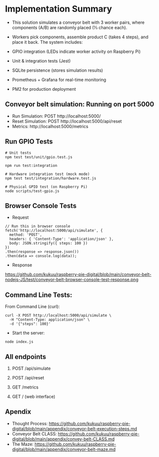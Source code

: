 # Implementation Summary

- This solution simulates a conveyor belt with 3 worker pairs, where components (A/B) are randomly placed (⅓ chance each). 

- Workers pick components, assemble product C (takes 4 steps), and place it back. The system includes:

- GPIO integration (LEDs indicate worker activity on Raspberry Pi)

- Unit & integration tests (Jest)

- SQLite persistence (stores simulation results)

- Prometheus + Grafana for real-time monitoring

- PM2 for production deployment


## Conveyor belt simulation:  Running on port 5000

- Run Simulation: POST http://localhost:5000/
- Reset Simulation: POST http://localhost:5000/api/reset
- Metrics: http://localhost:5000/metrics

## Run GPIO Tests

```
# Unit tests
npm test test/unit/gpio.test.js

npm run test:integration

# Hardware integration test (mock mode)
npm test test/integration/hardware.test.js

# Physical GPIO test (on Raspberry Pi)
node scripts/test-gpio.js
```

## Browser Console Tests

- Request
```
// Run this in browser console
fetch('http://localhost:5000/api/simulate', {
  method: 'POST',
  headers: { 'Content-Type': 'application/json' },
  body: JSON.stringify({ steps: 100 })
})
.then(response => response.json())
.then(data => console.log(data));
```

- Response

https://github.com/kukuu/raspberry-pie-digital/blob/main/conveyor-belt-nodejs-JS/test/conveyor-belt-browser-console-test-response.png

## Command Line Tests:

From Command Line (curl):

```
curl -X POST http://localhost:5000/api/simulate \
  -H "Content-Type: application/json" \
  -d '{"steps": 100}'

```

- Start the server:

```
node index.js

```


## All endpoints

1. POST /api/simulate

2. POST /api/reset

3. GET /metrics

4. GET / (web interface)

## Apendix

- Thought Process: https://github.com/kukuu/raspberry-pie-digital/blob/main/appendix/conveyor-belt-execution-steps.md
- Conveyor Belt CLASS: https://github.com/kukuu/raspberry-pie-digital/blob/main/appendix/convey-belt-CLASS.md
- The Maze: https://github.com/kukuu/raspberry-pie-digital/blob/main/appendix/conveyor-belt-maze.md
